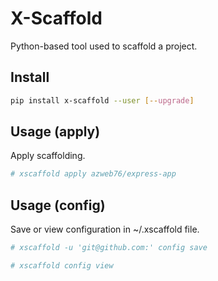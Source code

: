 # X-Scaffold
Python-based tool used to scaffold a project.

## Install
```bash
pip install x-scaffold --user [--upgrade]
```

## Usage (apply)
Apply scaffolding.

```bash
# xscaffold apply azweb76/express-app
```

## Usage (config)
Save or view configuration in ~/.xscaffold file.

```bash
# xscaffold -u 'git@github.com:' config save

# xscaffold config view
```
